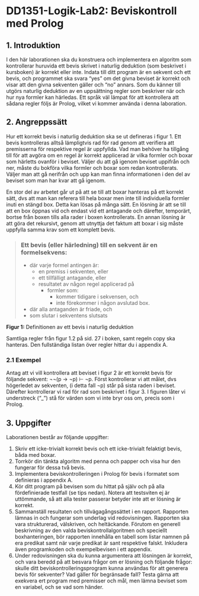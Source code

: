 # DD1351-Logik-Lab2: Beviskontroll med Prolog

## 1. Introduktion 
I den här laborationen ska du konstruera och implementera en algoritm som
kontrollerar huruvida ett bevis skrivet i naturlig deduktion (som beskrivet i
kursboken) är korrekt eller inte. Indata till ditt program är en sekvent och
ett bevis, och programmet ska svara “yes” om det givna beviset är korrekt
och visar att den givna sekventen gäller och “no” annars. Som du känner till
utgörs naturlig deduktion av en uppsättning regler som beskriver när och
hur nya formler kan härledas. Ett språk väl lämpat för att kontrollera att
sådana regler följs är Prolog, vilket vi kommer använda i denna laboration.

## 2. Angreppssätt
Hur ett korrekt bevis i naturlig deduktion ska se ut defineras i figur 1. Ett
bevis kontrolleras alltså lämpligtvis rad för rad genom att verifiera att premisserna för respektive regel är uppfyllda. Vad man behöver ha tillgång till
för att avgöra om en regel är korrekt applicerad är vilka formler och boxar som härletts ovanför i beviset. Väljer du att gå igenom beviset uppifrån
och ner, måste du bokföra vilka formler och boxar som redan kontrollerats.
Väljer man att gå nerifrån och upp kan man finna informationen i den del
av beviset som man har kvar att gå igenom.

En stor del av arbetet går ut på att se till att boxar hanteras på ett korrekt sätt, dvs att man kan referera till hela boxar men inte till individuella
formler inuti en stängd box. Detta kan lösas på många sätt. En lösning är
att se till att en box öppnas vid och endast vid ett antagande och därefter,
temporärt, bortse från boxen tills alla rader i boxen kontrollerats. En annan lösning är att göra det rekursivt, genom att utnyttja det faktum att boxar
i sig måste uppfylla samma krav som ett komplett bevis.

> ### Ett bevis (eller härledning) till en sekvent är en formelsekvens:
> - där varje formel antingen är:
>   - en premiss i sekventen, eller
>   - ett tillfälligt antagande, eller
>   - resultatet av någon regel applicerad på
>     - formler som:
>       - kommer tidigare i sekvensen, och
>       - inte förekommer i någon avslutad box.
> - där alla antaganden är friade, och
> - som slutar i sekventens slutsats
> 
**Figur 1:** Definitionen av ett bevis i naturlig deduktion

Samtliga regler från figur 1.2 på sid. 27 i boken, samt regeln copy ska hanteras. Den fullständiga listan över regler hittar du i appendix A.

### 2.1 Exempel
Antag att vi vill kontrollera att beviset i figur 2 är ett korrekt bevis för följande sekvent: ¬¬(p → ¬p) ⊢ ¬p. Först kontrollerar vi att målet, dvs högerledet av sekventen, (i detta fall ¬p) står på sista raden i beviset. Därefter kontrollerar vi rad för rad som beskrivet i figur 3. I figuren låter vi understreck (“_”) stå för värden som vi inte bryr oss om, precis som i Prolog.

## 3. Uppgifter
Laborationen består av följande uppgifter:

1. Skriv ett icke-trivialt korrekt bevis och ett icke-trivialt felaktigt bevis, båda med boxar.
2. Torrkör din tänkta algoritm med penna och papper och visa hur den fungerar för dessa två bevis.
3. Implementera beviskontrolleringen i Prolog för bevis i formatet som definieras i appendix A.
4. Kör ditt program på bevisen som du hittat på själv och på alla fördefinierade testfall (se tips nedan). Notera att testsviten ej är uttömmande, så att alla tester passerar betyder inte att er lösning är korrekt.
5. Sammanställ resultaten och tillvägagångssättet i en rapport. Rapporten lämnas in och fungerar som underlag vid redovisningen. Rapporten ska vara strukturerad, välskriven, och heltäckande. Förutom en generell beskrivning av den valda beviskontrollalgoritmen och speciellt boxhanteringen, bör rapporten innehålla en tabell som listar namnen på era predikat samt när varje predikat är sant respektive falskt. Inkludera även programkoden och exempelbevisen i ett appendix.
6. Under redovisningen ska du kunna argumentera att lösningen är korrekt, och vara beredd på att besvara frågor om er lösning och följande frågor: skulle ditt beviskontrolleringsprogram kunna användas för att generera bevis för sekventer? Vad gäller för begränsade fall? Testa gärna att exekvera ert program med premisser och mål, men lämna beviset som en variabel, och se vad som händer.
